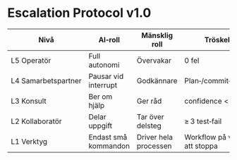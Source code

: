 # Escalation Protocol v1.0

| Nivå | AI‑roll            | Mänsklig roll       | Tröskel                          |
|------|--------------------|---------------------|----------------------------------|
| L5 Operatör       | Full autonomi        | Övervakar            | 0 fel                           |
| L4 Samarbetspartner| Pausar vid interrupt| Godkännare           | Plan‑/commit‑stopp              |
| L3 Konsult         | Ber om hjälp        | Ger råd              | confidence < 0.85               |
| L2 Kollaboratör    | Delar uppgift       | Tar över delsteg     | ≥ 3 test‑fail                    |
| L1 Verktyg         | Endast små kommandon| Driver hela processen| Workflow på väg att stoppa       |
